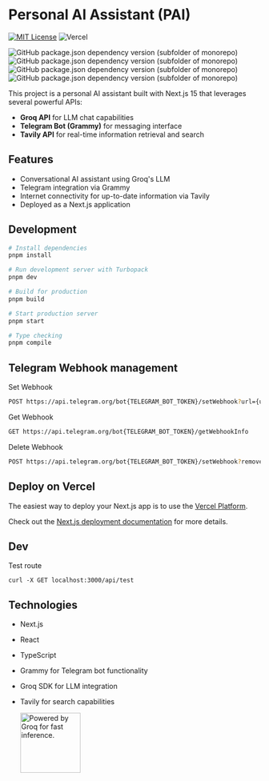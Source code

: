 # Personal AI Assistant (PAI)

[![MIT License](https://img.shields.io/badge/License-MIT-green.svg)](https://choosealicense.com/licenses/mit/)
![Vercel](https://vercelbadge.vercel.app/api/wojciech-kowalik/personal-ai-assistant)

![GitHub package.json dependency version (subfolder of monorepo)](https://img.shields.io/github/package-json/dependency-version/wojciech-kowalik/personal-ai-assistant/next)
![GitHub package.json dependency version (subfolder of monorepo)](https://img.shields.io/github/package-json/dependency-version/wojciech-kowalik/personal-ai-assistant/groq-sdk)
![GitHub package.json dependency version (subfolder of monorepo)](https://img.shields.io/github/package-json/dependency-version/wojciech-kowalik/personal-ai-assistant/grammy)
![GitHub package.json dependency version (subfolder of monorepo)](https://img.shields.io/github/package-json/dependency-version/wojciech-kowalik/personal-ai-assistant/@tavily/core)

This project is a personal AI assistant built with Next.js 15 that leverages several powerful APIs:
- **Groq API** for LLM chat capabilities
- **Telegram Bot (Grammy)** for messaging interface
- **Tavily API** for real-time information retrieval and search

## Features

- Conversational AI assistant using Groq's LLM
- Telegram integration via Grammy
- Internet connectivity for up-to-date information via Tavily
- Deployed as a Next.js application

## Development

```bash
# Install dependencies
pnpm install

# Run development server with Turbopack
pnpm dev

# Build for production
pnpm build

# Start production server
pnpm start

# Type checking
pnpm compile
```

## Telegram Webhook management

Set Webhook

```bash
POST https://api.telegram.org/bot{TELEGRAM_BOT_TOKEN}/setWebhook?url={url_to_send_updates_to}
```

Get Webhook

```bash
GET https://api.telegram.org/bot{TELEGRAM_BOT_TOKEN}/getWebhookInfo
```

Delete Webhook

```bash
POST https://api.telegram.org/bot{TELEGRAM_BOT_TOKEN}/setWebhook?remove
```

## Deploy on Vercel

The easiest way to deploy your Next.js app is to use the [Vercel Platform](https://vercel.com/new?utm_medium=default-template&filter=next.js&utm_source=create-next-app&utm_campaign=create-next-app-readme).

Check out the [Next.js deployment documentation](https://nextjs.org/docs/app/building-your-application/deploying) for more details.

## Dev

Test route

```
curl -X GET localhost:3000/api/test
```

## Technologies

- Next.js
- React
- TypeScript
- Grammy for Telegram bot functionality
- Groq SDK for LLM integration
- Tavily for search capabilities

  <a href="https://groq.com" target="_blank" rel="noopener noreferrer">
  <img
    width="120"
    src="https://groq.com/wp-content/uploads/2024/03/PBG-mark1-color.svg"
    alt="Powered by Groq for fast inference."
  />
</a>
